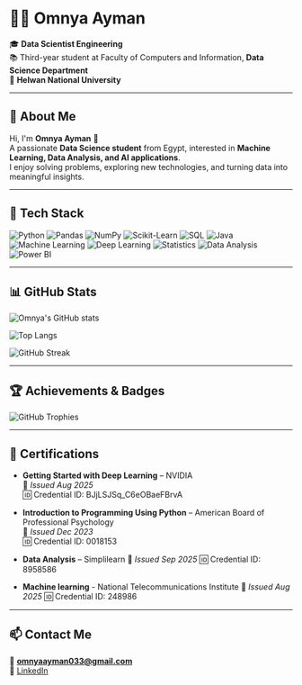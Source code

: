 # 👩‍💻 Omnya Ayman

🎓 **Data Scientist Engineering**  
📚 Third-year student at Faculty of Computers and Information, **Data Science Department**  
🏫 **Helwan National University**  

---

## 🌟 About Me
Hi, I'm **Omnya Ayman** 👋  
A passionate **Data Science student** from Egypt, interested in **Machine Learning, Data Analysis, and AI applications**.  
I enjoy solving problems, exploring new technologies, and turning data into meaningful insights.  

---

## 🚀 Tech Stack

![Python](https://img.shields.io/badge/Python-3670A0?style=for-the-badge&logo=python&logoColor=ffdd54)
![Pandas](https://img.shields.io/badge/pandas-150458?style=for-the-badge&logo=pandas&logoColor=white)
![NumPy](https://img.shields.io/badge/numpy-013243?style=for-the-badge&logo=numpy&logoColor=white)
![Scikit-Learn](https://img.shields.io/badge/scikit--learn-F7931E?style=for-the-badge&logo=scikit-learn&logoColor=white)
![SQL](https://img.shields.io/badge/SQL-4479A1?style=for-the-badge&logo=database&logoColor=white)
![Java](https://img.shields.io/badge/java-%23ED8B00.svg?style=for-the-badge&logo=openjdk&logoColor=white)
![Machine Learning](https://img.shields.io/badge/Machine%20Learning-00C7B7?style=for-the-badge&logo=TensorFlow&logoColor=white)
![Deep Learning](https://img.shields.io/badge/Deep%20Learning-FF6F00?style=for-the-badge&logo=keras&logoColor=white)
![Statistics](https://img.shields.io/badge/Statistics-276DC3?style=for-the-badge&logo=R&logoColor=white)
![Data Analysis](https://img.shields.io/badge/Data%20Analysis-009688?style=for-the-badge&logo=google-analytics&logoColor=white)
![Power BI](https://img.shields.io/badge/Power%20BI-F2C811?style=for-the-badge&logo=powerbi&logoColor=black)

---

## 📊 GitHub Stats  

![Omnya's GitHub stats](https://github-readme-stats.vercel.app/api?username=omnyaayman&show_icons=true&theme=radical)  

![Top Langs](https://github-readme-stats.vercel.app/api/top-langs/?username=omnyaayman&layout=compact&theme=radical)  

![GitHub Streak](https://github-readme-streak-stats.herokuapp.com/?user=omnyaayman&theme=radical)

---

## 🏆 Achievements & Badges  
![GitHub Trophies](https://github-profile-trophy.vercel.app/?username=omnyaayman&theme=radical&margin-w=15&margin-h=15)

---

## 📜 Certifications  

- **Getting Started with Deep Learning** – NVIDIA  
  📅 *Issued Aug 2025*  
  🆔 Credential ID: BJjLSJSq_C6eOBaeFBrvA  

- **Introduction to Programming Using Python** – American Board of Professional Psychology  
  📅 *Issued Dec 2023*  
  🆔 Credential ID: 0018153  

- **Data Analysis** – Simplilearn
  📅 *Issued Sep 2025*
  🆔 Credential ID: 8958586

- **Machine learning** - National Telecommunications Institute
  📅 *Issued Aug 2025*
  🆔 Credential ID: 248986
  
---

## 📫 Contact Me  

📧 **omnyaayman033@gmail.com**  
🔗 [LinkedIn](https://www.linkedin.com/in/omnya-ayman-945223375)
